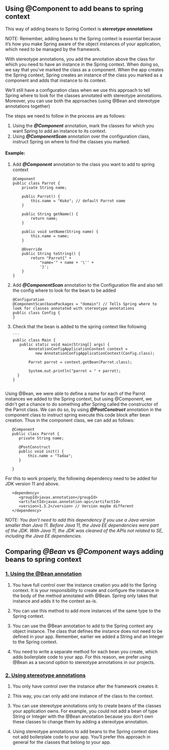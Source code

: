 ## Using @Component to add beans to spring context

This way of adding beans to Spring Context is ***stereotype annotations***

NOTE: Remember, adding beans to the Spring context is essential because it’s how you make Spring aware of 
the object instances of your application, which need to be managed by the framework.

With stereotype annotations, you add the annotation above the class for which you need to have an instance in the 
Spring context. When doing so, we say that you’ve marked the class as a component. When the app creates the Spring 
context, Spring creates an instance of the class you marked as a component and adds that instance to its context. 

We’ll still have a configuration class when we use this approach to tell Spring where to look for the classes 
annotated with stereotype annotations. Moreover, you can use both the approaches (using @Bean and stereotype 
annotations together)

The steps we need to follow in the process are as follows:

1. Using the ***@Component*** annotation, mark the classes for which you want Spring to add an instance to its context.
2. Using ***@ComponentScan*** annotation over the configuration class, instruct Spring on where to find the classes you marked.


#### Example:
1. Add ***@Component*** annotation to the class you want to add to spring context
    ```
    @Component
    public class Parrot {
        private String name;

        public Parrot() {
            this.name = "Koko"; // default Parrot name
        }

        public String getName() {
            return name;
        }

        public void setName(String name) {
            this.name = name;
        }

        @Override
        public String toString() {
            return "Parrot{" +
                "name='" + name + '\'' +
                '}';
        }
    }
   ```
   
2. Add ***@ComponentScan*** annotation to the Configuration file and also tell the config where to look for the bean to be added

    ```
    @Configuration
    @ComponentScan(basePackages = "domain") // Tells Spring where to look for classes annotated with stereotype annotations
    public class Config {
    }
   ```
   
3. Check that the bean is added to the spring context like following
 
       ```
       public class Main {
          public static void main(String[] args) {
              AnnotationConfigApplicationContext context =
                 new AnnotationConfigApplicationContext(Config.class);

              Parrot parrot = context.getBean(Parrot.class);

              System.out.println("parrot = " + parrot);
         }
       }
   ```

Using @Bean, we were able to define a name for each of the Parrot instances we added to the 
Spring context, but using @Component, we didn't get a chance to do something after Spring 
called the constructor of the Parrot class. We can do so, by using ***@PostConstruct*** annotation
in the component class to instruct spring execute this code block after bean creation. Thus in the
component class, we can add as follows:

```
   @Component
   public class Parrot {
      private String name;
       
      @PostConstruct
      public void init() {
          this.name = "Tadaa";
      }
  
   }
```

For this to work properly, the following dependency need to be added for JDK version 11 and above.

```
   <dependency>
      <groupId>javax.annotation</groupId>
      <artifactId>javax.annotation-api</artifactId>
      <version>1.3.2</version> // Version maybe different
   </dependency>
```

NOTE: _You don’t need to add this dependency if you use a Java version smaller than Java 11. 
Before Java 11, the Java EE dependencies were part of the JDK. With Java 11, 
the JDK was cleaned of the APIs not related to SE, including the Java EE dependencies._

## Comparing ***@Bean*** vs ***@Component*** ways adding beans to spring context

### <u> 1. Using the @Bean annotation </u>                                                       

1. You have full control over the instance creation you add to the Spring context. 
   It is your responsibility to create and configure the instance in the body of the method 
   annotated with @Bean. Spring only takes that instance and adds it to the context as-is.

2. You can use this method to add more instances of the same type to the Spring context. 

3. You can use the @Bean annotation to add to the Spring context any object instance. 
   The class that defines the instance does not need to be defined in your app. 
   Remember, earlier we added a String and an Integer to the Spring context.

4. You need to write a separate method for each bean you create, 
   which adds boilerplate code to your app. For this reason, 
   we prefer using @Bean as a second option to stereotype annotations in our projects.

### <u> 2. Using stereotype annotations </u>  

1. You only have control over the instance after the framework creates it.

2. This way, you can only add one instance of the class to the context.

3. You can use stereotype annotations only to create beans of the classes 
  your application owns. For example, you could not add a bean of type 
  String or Integer with the @Bean annotation 
  because you don’t own these classes to change them by adding a stereotype annotation.

4. Using stereotype annotations to add beans to the Spring context does not add 
  boilerplate code to your app. You’ll prefer this approach in general for the classes 
  that belong to your app.